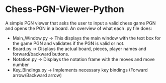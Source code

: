 # Chess-PGN-Viewer-Python
A simple PGN viewer that asks the user to input a valid chess game PGN and opens the PGN in a board. An overview of what each .py file does:
* Main_Window.py → This displays the main window with the text box for the game PGN and validates if the PGN is valid or not.
* Board.py → Displays the actual board, pieces, player names and forward/backward buttons.
* Notation.py → Displays the notation frame with the moves and move number
* Key_Bindings.py → Implements necessary key bindings (Forward arrow/Backward arrow)
